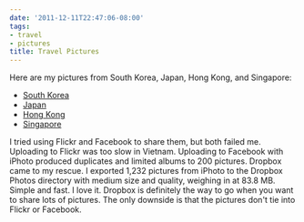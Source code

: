 ```yaml
---
date: '2011-12-11T22:47:06-08:00'
tags:
- travel
- pictures
title: Travel Pictures
---
```


Here are my pictures from South Korea, Japan, Hong Kong, and Singapore:

- [South Korea](https://www.dropbox.com/gallery/18866064/1/South%20Korea%202011?h=9a5f74)
- [Japan](https://www.dropbox.com/gallery/18866064/1/Japan%202011?h=6116ec)
- [Hong Kong](https://www.dropbox.com/gallery/18866064/1/Hong%20Kong%202011?h=ed2cbc)
- [Singapore](https://www.dropbox.com/gallery/18866064/1/Singapore%202011?h=4eca07)

I tried using Flickr and Facebook to share them, but both failed me. Uploading to Flickr was too slow in Vietnam. Uploading to Facebook with iPhoto produced duplicates and limited albums to 200 pictures. Dropbox came to my rescue. I exported 1,232 pictures from iPhoto to the Dropbox Photos directory with medium size and quality, weighing in at 83.8 MB. Simple and fast. I love it. Dropbox is definitely the way to go when you want to share lots of pictures. The only downside is that the pictures don't tie into Flickr or Facebook.

